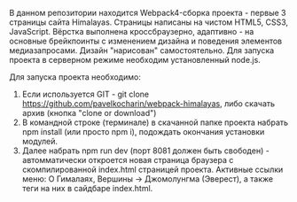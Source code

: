 В данном репозитории находится Webpack4-сборка проекта - первые 3 страницы сайта Himalayas. Страницы написаны на чистом HTML5, CSS3, JavaScript. Вёрстка выполнена кроссбраузерно, адаптивно - на основные брейкпоинты с изменением дизайна и поведения элементов медиазапросами.  Дизайн "нарисован" самостоятельно. Для запуска проекта в серверном режиме необходим установленный node.js.

Для запуска проекта необходимо:

1. Если используется GIT - git clone https://github.com/pavelkocharin/webpack-himalayas, либо скачать архив (кнопка "clone or download")
2. В командной строке (терминале) в скачанной папке проекта набрать npm install (или просто npm i), подождать окончания установки модулей.
3. Далее набрать npm run dev (порт 8081 должен быть свободен) - автомматически откроется новая страница браузера с скомпилированной index.html страницей проекта. Активные ссылки меню: О Гималаях, Вершины -> Джомолунгма (Эверест), а также теги на них в сайдбаре index.html.